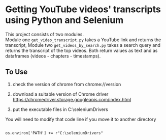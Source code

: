 # Getting YouTube videos' transcripts using Python and Selenium


This project consists of two modules. \
Module one ```get_video_transcript.py``` takes a YouTube link and returns the transcript, Module two ```get_videos_by_search.py``` takes a search query and returns the transcript of the top videos. Both return values as text and as dataframes (videos - chapters - timestamps).


## To Use

1. check the version of chrome from chrome://version

2. download a suitable version of Chrome driver https://chromedriver.storage.googleapis.com/index.html

3. put the executable files in C:\seleniumDrivers

You will need to modify that code line if you move it to another directory

```

os.environ['PATH'] += r"C:\seleniumDrivers"

```